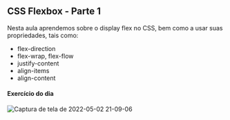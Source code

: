 ## CSS Flexbox - Parte 1

Nesta aula aprendemos sobre o display flex no CSS, bem como a usar suas propriedades, tais como: 
* flex-direction
* flex-wrap, flex-flow 
* justify-content
* align-items
* align-content

#### Exercício do dia

![Captura de tela de 2022-05-02 21-09-06](https://user-images.githubusercontent.com/98956659/166318456-cd6cb575-3f8c-4b5a-b747-f3e8f59e145c.png)

